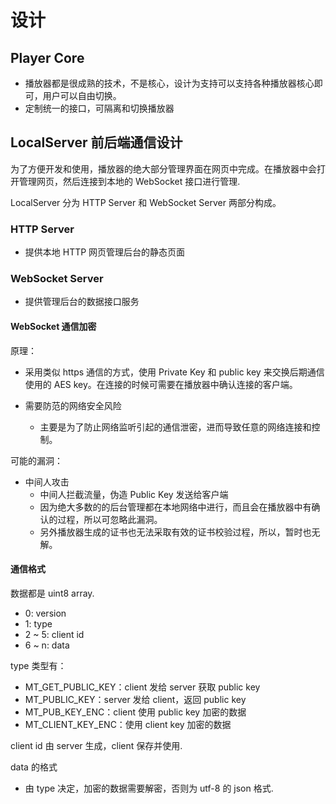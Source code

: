 # 设计

## Player Core
* 播放器都是很成熟的技术，不是核心，设计为支持可以支持各种播放器核心即可，用户可以自由切换。
* 定制统一的接口，可隔离和切换播放器

## LocalServer 前后端通信设计

为了方便开发和使用，播放器的绝大部分管理界面在网页中完成。在播放器中会打开管理网页，然后连接到本地的 WebSocket 接口进行管理.

LocalServer 分为 HTTP Server 和 WebSocket Server 两部分构成。

### HTTP Server
* 提供本地 HTTP 网页管理后台的静态页面

### WebSocket Server
* 提供管理后台的数据接口服务

#### WebSocket 通信加密
原理：

* 采用类似 https 通信的方式，使用 Private Key 和 public key 来交换后期通信使用的 AES key。在连接的时候可需要在播放器中确认连接的客户端。

* 需要防范的网络安全风险
  * 主要是为了防止网络监听引起的通信泄密，进而导致任意的网络连接和控制。

可能的漏洞：
* 中间人攻击
  * 中间人拦截流量，伪造 Public Key 发送给客户端
  * 因为绝大多数的的后台管理都在本地网络中进行，而且会在播放器中有确认的过程，所以可忽略此漏洞。
  * 另外播放器生成的证书也无法采取有效的证书校验过程，所以，暂时也无解。

#### 通信格式
数据都是 uint8 array.
* 0: version
* 1: type
* 2 ~ 5: client id
* 6 ~ n: data

type 类型有：
* MT_GET_PUBLIC_KEY：client 发给 server 获取 public key
* MT_PUBLIC_KEY：server 发给 client，返回 public key
* MT_PUB_KEY_ENC：client 使用 public key 加密的数据
* MT_CLIENT_KEY_ENC：使用 client key 加密的数据

client id 由 server 生成，client 保存并使用.

data 的格式
* 由 type 决定，加密的数据需要解密，否则为 utf-8 的 json 格式.
